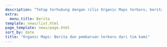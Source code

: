 ```yaml
---
description: "Tetap terhubung dengan rilis Organic Maps terbaru, berita dan pembaruan dari tim kami"
extra:
  menu_title: Berita
template: news/list.html
page_template: news/page.html
sort_by: date
title: "Organic Maps: Berita dan pembaruan terbaru dari tim kami"
---
```

